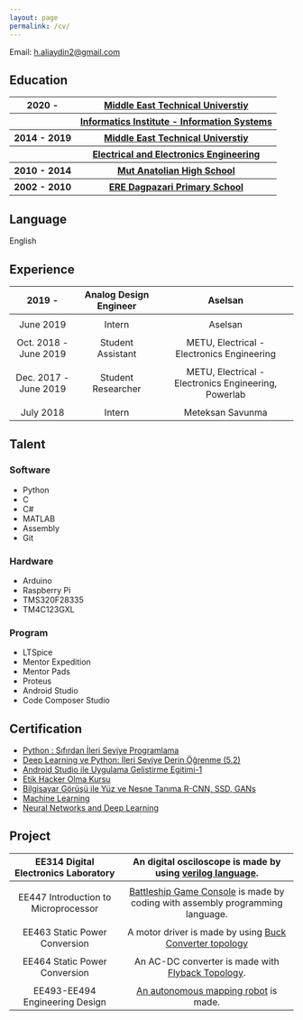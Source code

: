 ```yaml
---
layout: page
permalink: /cv/
---
```


Email: [h.aliaydin2@gmail.com](mailto:h.aliaydin2@gmail.com)

## Education

<table style="width:100%">
    <tr>
    <th>2020 -  </th>
    <th><a href="https://metu.edu.tr/">Middle East Technical Universtiy</a></th>
  </tr>
  <tr>
    <th></th>
    <th><a href="http://ii.metu.edu.tr/">Informatics Institute - Information Systems</a></th>
  </tr>
  <tr>
    <th>2014 - 2019 </th>
    <th><a href="https://metu.edu.tr/">Middle East Technical Universtiy</a></th>
  </tr>
  <tr>
    <th></th>
    <th><a href="https://eee.metu.edu.tr/">Electrical and Electronics Engineering</a></th>
  </tr>
  <tr>
    <th>2010 - 2014</th>
    <th><a href = "http://mutanadolu.meb.k12.tr/">Mut Anatolian High School</a></th>
  </tr>
  <tr>
    <th>2002 - 2010</th>
    <th><a href = "http://eredagpazariilkokulu-ortaokulu.meb.k12.tr/">ERE Dagpazari Primary School</a></th>
  </tr>
</table>


## Language

English

## Experience 

| 2019 -  | Analog Design Engineer | Aselsan |
| :------: | :-------: | :-------: |
||||
| June 2019 | Intern | Aselsan | 
||||
|Oct. 2018 - June 2019|Student Assistant |  METU, Electrical - Electronics Engineering|
||||
|Dec. 2017 - June 2019 | Student Researcher| METU, Electrical - Electronics Engineering, Powerlab|
||||
|July 2018| Intern | Meteksan Savunma|

## Talent

### Software
- Python
- C
- C#
- MATLAB
- Assembly
- Git

### Hardware
- Arduino
- Raspberry Pi
- TMS320F28335
- TM4C123GXL

### Program
- LTSpice
- Mentor Expedition
- Mentor Pads
- Proteus
- Android Studio
- Code Composer Studio

## Certification
- [Python : Sıfırdan İleri Seviye Programlama](https://www.udemy.com/certificate/UC-OEFPU7XA/)
- [Deep Learning ve Python: İleri Seviye Derin Öğrenme (5.2)](https://www.udemy.com/certificate/UC-JJDMX7S0/)
- [Android Studio ile Uygulama Gelistirme Egitimi-1](https://www.udemy.com/certificate/UC-K2WTT338/)
- [Etik Hacker Olma Kursu](https://www.udemy.com/certificate/UC-e468e9cc-02f0-43d7-9cee-be3a4b375324/)
- [Bilgisayar Görüşü ile Yüz ve Nesne Tanıma R-CNN, SSD, GANs](https://www.udemy.com/certificate/UC-b27f9c9d-fbd7-46f1-a966-da9753b308da/)
- [Machine Learning](https://www.coursera.org/account/accomplishments/records/63ZLTPMHRNPS)
- [Neural Networks and Deep Learning](https://www.coursera.org/account/accomplishments/records/UMAUQGFY9Z4T)


## Project

|EE314 Digital Electronics Laboratory| An digital osciloscope is made by using [verilog language](https://github.com/aliaydin96/proje).|
| :------: | :-------: |
|||
|EE447 Introduction to Microprocessor |  [Battleship Game Console](https://github.com/aliaydin96/Battleship_Game_Console) is made by coding with assembly programming language. |
|||
|EE463 Static Power Conversion| A motor driver is made by using [Buck Converter topology](https://github.com/nailtosun/EE-463-Hardware-Project)|
|||
|EE464 Static Power Conversion|An AC-DC converter is made with [Flyback Topology](https://github.com/aliaydin96/EE464_Hardware_Project).|
|||
|EE493-EE494 Engineering Design|[An autonomous mapping robot](https://github.com/aliaydin96/EngineeringDesign) is made.|







